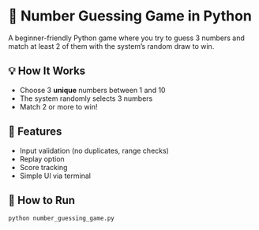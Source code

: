 # 🎲 Number Guessing Game in Python

A beginner-friendly Python game where you try to guess 3 numbers and match at least 2 of them with the system’s random draw to win.

## 💡 How It Works
- Choose 3 **unique** numbers between 1 and 10
- The system randomly selects 3 numbers
- Match 2 or more to win!

## 🔁 Features
- Input validation (no duplicates, range checks)
- Replay option
- Score tracking
- Simple UI via terminal

## 📂 How to Run
```bash
python number_guessing_game.py
